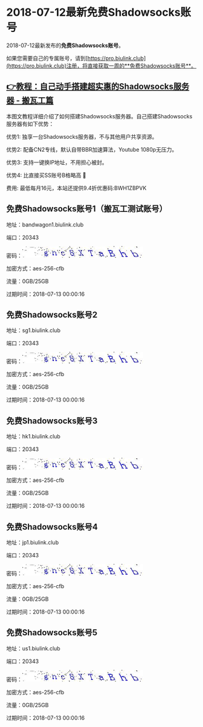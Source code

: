 # 2018-07-12最新**免费Shadowsocks账号**

2018-07-12最新发布的**免费Shadowsocks账号**。

如果您需要自己的专属账号，请到[https://pro.biulink.club](https://pro.biulink.club)注册，将直接获取一周的**免费Shadowsocks账号**。

## [👉教程：自己动手搭建超实惠的Shadowsocks服务器 - 搬瓦工篇](https://github.com/Biulink/ShadowsocksTutorials/blob/master/%E6%95%99%E6%82%A8%E8%87%AA%E5%B7%B1%E5%8A%A8%E6%89%8B%E6%90%AD%E5%BB%BA%E8%B6%85%E5%AE%9E%E6%83%A0%E7%9A%84Shadowsocks%E6%9C%8D%E5%8A%A1%E5%99%A8%20-%20%E6%90%AC%E7%93%A6%E5%B7%A5%E7%AF%87.md)
  
  本图文教程详细介绍了如何搭建Shadowsocks服务器。自己搭建Shadowsocks服务器有如下优势：

  优势1: 独享一台Shadowsocks服务器，不与其他用户共享资源。

  优势2: 配备CN2专线，默认自带BBR加速算法，Youtube 1080p无压力。

  优势3: 支持一键换IP地址，不用担心被封。

  优势4: 比直接买SS账号B格略高 🙂

  费用: 最低每月16元，本站还提供9.4折优惠码:BWH1ZBPVK  
## 免费Shadowsocks账号1（搬瓦工测试账号）

地址：bandwagon1.biulink.club

端口：20343

密码：![免费Shadowsocks账号密码](../password/fe4e9c68-0330-4538-9bc9-926925bd73dc.jpg)

加密方式：aes-256-cfb

流量：0GB/25GB

过期时间：2018-07-13 00:00:16

## 免费Shadowsocks账号2

地址：sg1.biulink.club

端口：20343

密码：![免费Shadowsocks账号密码](../password/fe4e9c68-0330-4538-9bc9-926925bd73dc.jpg)

加密方式：aes-256-cfb

流量：0GB/25GB

过期时间：2018-07-13 00:00:16

## 免费Shadowsocks账号3

地址：hk1.biulink.club

端口：20343

密码：![免费Shadowsocks账号密码](../password/fe4e9c68-0330-4538-9bc9-926925bd73dc.jpg)

加密方式：aes-256-cfb

流量：0GB/25GB

过期时间：2018-07-13 00:00:16

## 免费Shadowsocks账号4

地址：jp1.biulink.club

端口：20343

密码：![免费Shadowsocks账号密码](../password/fe4e9c68-0330-4538-9bc9-926925bd73dc.jpg)

加密方式：aes-256-cfb

流量：0GB/25GB

过期时间：2018-07-13 00:00:16

## 免费Shadowsocks账号5

地址：us1.biulink.club

端口：20343

密码：![免费Shadowsocks账号密码](../password/fe4e9c68-0330-4538-9bc9-926925bd73dc.jpg)

加密方式：aes-256-cfb

流量：0GB/25GB

过期时间：2018-07-13 00:00:16


